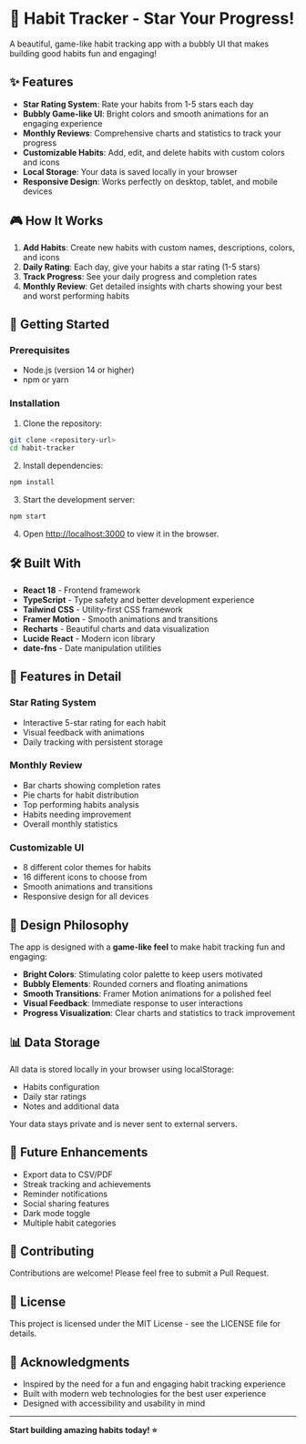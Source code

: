 # 🌟 Habit Tracker - Star Your Progress!

A beautiful, game-like habit tracking app with a bubbly UI that makes building good habits fun and engaging!

## ✨ Features

- **Star Rating System**: Rate your habits from 1-5 stars each day
- **Bubbly Game-like UI**: Bright colors and smooth animations for an engaging experience
- **Monthly Reviews**: Comprehensive charts and statistics to track your progress
- **Customizable Habits**: Add, edit, and delete habits with custom colors and icons
- **Local Storage**: Your data is saved locally in your browser
- **Responsive Design**: Works perfectly on desktop, tablet, and mobile devices

## 🎮 How It Works

1. **Add Habits**: Create new habits with custom names, descriptions, colors, and icons
2. **Daily Rating**: Each day, give your habits a star rating (1-5 stars)
3. **Track Progress**: See your daily progress and completion rates
4. **Monthly Review**: Get detailed insights with charts showing your best and worst performing habits

## 🚀 Getting Started

### Prerequisites

- Node.js (version 14 or higher)
- npm or yarn

### Installation

1. Clone the repository:
```bash
git clone <repository-url>
cd habit-tracker
```

2. Install dependencies:
```bash
npm install
```

3. Start the development server:
```bash
npm start
```

4. Open [http://localhost:3000](http://localhost:3000) to view it in the browser.

## 🛠️ Built With

- **React 18** - Frontend framework
- **TypeScript** - Type safety and better development experience
- **Tailwind CSS** - Utility-first CSS framework
- **Framer Motion** - Smooth animations and transitions
- **Recharts** - Beautiful charts and data visualization
- **Lucide React** - Modern icon library
- **date-fns** - Date manipulation utilities

## 📱 Features in Detail

### Star Rating System
- Interactive 5-star rating for each habit
- Visual feedback with animations
- Daily tracking with persistent storage

### Monthly Review
- Bar charts showing completion rates
- Pie charts for habit distribution
- Top performing habits analysis
- Habits needing improvement
- Overall monthly statistics

### Customizable UI
- 8 different color themes for habits
- 16 different icons to choose from
- Smooth animations and transitions
- Responsive design for all devices

## 🎨 Design Philosophy

The app is designed with a **game-like feel** to make habit tracking fun and engaging:

- **Bright Colors**: Stimulating color palette to keep users motivated
- **Bubbly Elements**: Rounded corners and floating animations
- **Smooth Transitions**: Framer Motion animations for a polished feel
- **Visual Feedback**: Immediate response to user interactions
- **Progress Visualization**: Clear charts and statistics to track improvement

## 📊 Data Storage

All data is stored locally in your browser using localStorage:
- Habits configuration
- Daily star ratings
- Notes and additional data

Your data stays private and is never sent to external servers.

## 🔮 Future Enhancements

- Export data to CSV/PDF
- Streak tracking and achievements
- Reminder notifications
- Social sharing features
- Dark mode toggle
- Multiple habit categories

## 🤝 Contributing

Contributions are welcome! Please feel free to submit a Pull Request.

## 📄 License

This project is licensed under the MIT License - see the LICENSE file for details.

## 🙏 Acknowledgments

- Inspired by the need for a fun and engaging habit tracking experience
- Built with modern web technologies for the best user experience
- Designed with accessibility and usability in mind

---

**Start building amazing habits today! ⭐** 